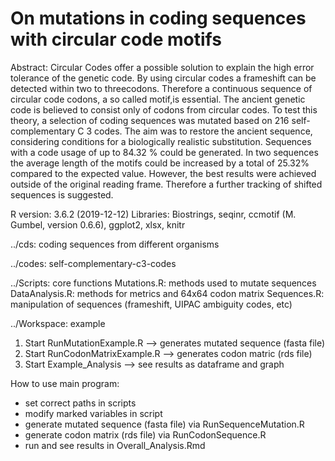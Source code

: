 # On mutations in coding sequences with circular code motifs

Abstract:
Circular Codes offer a possible solution to explain the high error tolerance of the genetic code. By using circular codes a frameshift can be detected within two to threecodons. Therefore a continuous sequence of circular code codons, a so called motif,is essential. The ancient genetic code is believed to consist only of codons from circular codes. To test this theory, a selection of coding sequences was mutated based on 216 self-complementary C 3 codes. The aim was to restore the ancient sequence, considering conditions for a biologically realistic substitution. Sequences with a code usage of up to 84.32 % could be generated. In two sequences the average length of the motifs could be increased by a total of 25.32% compared to the expected value. However, the best results were achieved outside of the original reading frame. Therefore a further tracking of shifted sequences is suggested.

R version: 3.6.2 (2019-12-12)
Libraries: Biostrings, seqinr, ccmotif (M. Gumbel, version 0.6.6), ggplot2, xlsx, knitr

../cds: coding sequences from different organisms

../codes: self-complementary-c3-codes

../Scripts: core functions
Mutations.R: methods used to mutate sequences
DataAnalysis.R: methods for metrics and 64x64 codon matrix
Sequences.R: manipulation of sequences (frameshift, UIPAC ambiguity codes, etc)

../Workspace: example
1. Start RunMutationExample.R
--> generates mutated sequence (fasta file)
2. Start RunCodonMatrixExample.R
--> generates codon matric (rds file)
3. Start Example_Analysis
--> see results as dataframe and graph


How to use main program: 

- set correct paths in scripts
- modify marked variables in script
- generate mutated sequence (fasta file) via RunSequenceMutation.R
- generate codon matrix (rds file) via RunCodonSequence.R
- run and see results in Overall_Analysis.Rmd